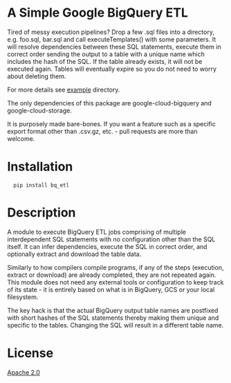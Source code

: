 # A Simple Google BigQuery ETL

Tired of messy execution pipelines? Drop a few .sql files into a
directory, e.g. foo.sql, bar.sql and call executeTemplates() with some
parameters. It will resolve dependencies between these SQL statements,
execute them in correct order sending the output to a table with a
unique name which includes the hash of the SQL. If the table already
exists, it will not be executed again. Tables will eventually expire
so you do not need to worry about deleting them.

For more details see [example](https://github.com/grisha/bq_etl/tree/master/example) directory.

The only dependencies of this package are google-cloud-bigquery and
google-cloud-storage.

It is purposely made bare-bones. If you want a feature such as a
specific export format other than .csv.gz, etc. - pull requests are
more than welcome.

# Installation

```
  pip install bq_etl
```
# Description

A module to execute BigQuery ETL jobs comprising of multiple
interdependent SQL statements with no configuration other than the SQL
itself. It can infer dependencies, execute the SQL in correct order,
and optionally extract and download the table data.

Similarly to how compilers compile programs, if any of the steps
(execution, extract or download) are already completed, they are not
repeated again. This module does not need any external tools or
configuration to keep track of its state - it is entirely based on
what is in BigQuery, GCS or your local filesystem.

The key hack is that the actual BigQuery output table names are
postfixed with short hashes of the SQL statements thereby making them
unique and specific to the tables. Changing the SQL will result in a
different table name.

# License

[Apache 2.0](https://www.apache.org/licenses/LICENSE-2.0)
